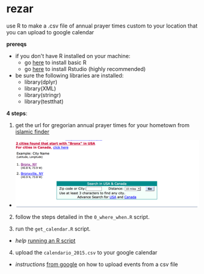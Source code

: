 rezar
=====

use R to make a .csv file of annual prayer times custom to your location that you can upload to google calendar

**prereqs**
  - if you don't have R installed on your machine:
    - go [here](http://cran.rstudio.com/) to install basic R
    - go [here](http://www.rstudio.com/products/rstudio/download/) to install Rstudio (highly recommended) 
  - be sure the following libraries are installed: 
    - library(dplyr)
    - library(XML)
    - library(stringr)
    - library(testthat)

**4 steps**:

1) get the url for gregorian annual prayer times for your hometown from [islamic finder](http://islamicfinder.org/)
  - ![alt tag](https://github.com/schafik/rezar/blob/master/photos/city.png)

2) follow the steps detailed in the `0_where_when.R` script.

3) run the `get_calendar.R` script.
  - *help* [running an R script](http://www.dummies.com/how-to/content/how-to-source-a-script-in-r.html)

4) upload the `calendario_2015.csv` to your google calendar
  - *instructions* [from google](https://support.google.com/calendar/answer/37118?hl=en) on how to upload events from a csv file 
